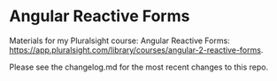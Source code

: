 # Angular Reactive Forms
Materials for my Pluralsight course: Angular Reactive Forms: https://app.pluralsight.com/library/courses/angular-2-reactive-forms.

Please see the changelog.md for the most recent changes to this repo.
